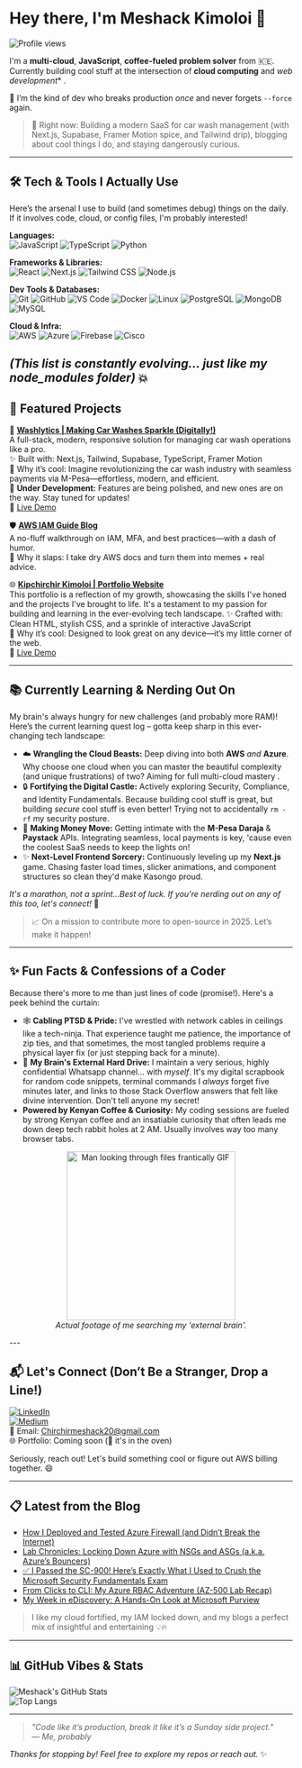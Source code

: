

<!--
**ChirchirMeshack/ChirchirMeshack** is a ✨ _special_ ✨ repository because its `README.md` (this file) appears on your GitHub profile.

Here are some ideas to get you started:

- 🔭 I’m currently working on ...
- 🌱 I’m currently learning ...
- 👯 I’m looking to collaborate on ...
- 🤔 I’m looking for help with ...
- 💬 Ask me about ...
- 📫 How to reach me: ...
- 😄 Pronouns: ...
- ⚡ Fun fact: ...
-->

# Hey there, I'm Meshack Kimoloi 👋

![Profile views](https://komarev.com/ghpvc/?username=ChirchirMeshack&color=blue&style=flat-square)

I'm a **multi-cloud**, **JavaScript**, **coffee-fueled problem solver** from 🇰🇪.  
Currently building cool stuff at the intersection of **cloud computing**  and *web development** .

🧠 I’m the kind of dev who breaks production *once* and never forgets `--force` again.

> 🚀 Right now: Building a modern SaaS for car wash management (with Next.js, Supabase,  Framer Motion spice, and Tailwind drip), blogging about cool things I do, and staying dangerously curious.

---

## 🛠️ Tech & Tools I Actually Use

Here’s the arsenal I use to build (and sometimes debug) things on the daily. If it involves code, cloud, or config files, I'm probably interested!

**Languages:**  
![JavaScript](https://img.shields.io/badge/JavaScript-F7DF1E?style=for-the-badge&logo=javascript&logoColor=black)
![TypeScript](https://img.shields.io/badge/TypeScript-3178C6?style=for-the-badge&logo=typescript&logoColor=white)
![Python](https://img.shields.io/badge/Python-3776AB?style=for-the-badge&logo=python&logoColor=white)

**Frameworks & Libraries:**  
![React](https://img.shields.io/badge/React-20232A?style=for-the-badge&logo=react&logoColor=61DAFB)
![Next.js](https://img.shields.io/badge/Next.js-000000?style=for-the-badge&logo=next.js&logoColor=white)
![Tailwind CSS](https://img.shields.io/badge/Tailwind_CSS-38B2AC?style=for-the-badge&logo=tailwind-css&logoColor=white)
![Node.js](https://img.shields.io/badge/Node.js-339933?style=for-the-badge&logo=node.js&logoColor=white)

**Dev Tools & Databases:**  
![Git](https://img.shields.io/badge/Git-F05032?style=for-the-badge&logo=git&logoColor=white)
![GitHub](https://img.shields.io/badge/GitHub-181717?style=for-the-badge&logo=github&logoColor=white)
![VS Code](https://img.shields.io/badge/VS_Code-007ACC?style=for-the-badge&logo=visualstudiocode&logoColor=white)
![Docker](https://img.shields.io/badge/Docker-2496ED?style=for-the-badge&logo=docker&logoColor=white)
![Linux](https://img.shields.io/badge/Linux-FCC624?style=for-the-badge&logo=linux&logoColor=black)
![PostgreSQL](https://img.shields.io/badge/PostgreSQL-316192?style=for-the-badge&logo=postgresql&logoColor=white)
![MongoDB](https://img.shields.io/badge/MongoDB-47A248?style=for-the-badge&logo=mongodb&logoColor=white)
![MySQL](https://img.shields.io/badge/MySQL-4479A1?style=for-the-badge&logo=mysql&logoColor=white)

**Cloud & Infra:**  
![AWS](https://img.shields.io/badge/AWS-FF9900?style=for-the-badge&logo=amazonaws&logoColor=white)
![Azure](https://img.shields.io/badge/Azure-0078D4?style=for-the-badge&logo=microsoftazure&logoColor=white)
![Firebase](https://img.shields.io/badge/Firebase-FFCA28?style=for-the-badge&logo=firebase&logoColor=black)
![Cisco](https://img.shields.io/badge/CCNA-Cisco-0A66C2?style=for-the-badge)

*(This list is constantly evolving... just like my node_modules folder)* 💥
---

## 🌟 Featured Projects

🔧 [**Washlytics | Making Car Washes Sparkle (Digitally!)**](https://github.com/ChirchirMeshack/Washlytics.git)  
A full-stack, modern, responsive solution for managing car wash operations like a pro.  
✨ Built with: Next.js, Tailwind, Supabase, TypeScript, Framer Motion  
🌟 Why it’s cool: Imagine revolutionizing the car wash industry with seamless payments via M-Pesa—effortless, modern, and efficient.  
🚧 **Under Development:** Features are being polished, and new ones are on the way. Stay tuned for updates!  
🔗 [Live Demo](https://washlytics-gtc3-43dllu51m-ivanvicker5184-gmailcoms-projects.vercel.app/)  

🛡️ [**AWS IAM Guide Blog**](https://medium.com/@chirchirmeshack20/aws-security-sos-lock-down-iam-before-its-too-late-3525306022e6)  
A no-fluff walkthrough on IAM, MFA, and best practices—with a dash of humor.  
📛 Why it slaps: I take dry AWS docs and turn them into memes + real advice.

🌐 [**Kipchirchir Kimoloi | Portfolio Website**](https://github.com/ChirchirMeshack/HackathonPortfolio.git)  
This portfolio is a reflection of my growth, showcasing the skills I've honed and the projects I've brought to life. It's a testament to my passion for building and learning in the ever-evolving tech landscape. 
✨ Crafted with: Clean HTML, stylish CSS, and a sprinkle of interactive JavaScript  
📱 Why it’s cool: Designed to look great on any device—it’s my little corner of the web.  
🔗 [Live Demo](https://kipchirchirmeshack.netlify.app/)

---

## 📚 Currently Learning & Nerding Out On

My brain's always hungry for new challenges (and probably more RAM)! Here’s the current learning quest log – gotta keep sharp in this ever-changing tech landscape:

* ☁️ **Wrangling the Cloud Beasts:** Deep diving into both **AWS** *and* **Azure**. Why choose one cloud when you can master the beautiful complexity (and unique frustrations) of two? Aiming for full multi-cloud mastery .
* 🔒 **Fortifying the Digital Castle:** Actively exploring Security, Compliance, and Identity Fundamentals. Because building cool stuff is great, but building *secure* cool stuff is even better! Trying not to accidentally `rm -rf` my security posture.
* 💸 **Making Money Move:** Getting intimate with the **M-Pesa Daraja** & **Paystack** APIs. Integrating seamless, local payments is key, 'cause even the coolest SaaS needs to keep the lights on!
* ✨ **Next-Level Frontend Sorcery:** Continuously leveling up my **Next.js** game. Chasing faster load times, slicker animations, and component structures so clean they'd make Kasongo proud.

*It's a marathon, not a sprint...Best of luck. If you're nerding out on any of this too, let's connect!* 🚀

> 📈 On a mission to contribute more to open-source in 2025. Let’s make it happen!

---

## ✨ Fun Facts & Confessions of a Coder

Because there's more to me than just lines of code (promise!). Here's a peek behind the curtain:

* 🕸️ **Cabling PTSD & Pride:** I've wrestled with network cables in  ceilings like a tech-ninja. That experience taught me patience, the importance of zip ties, and that sometimes, the most tangled problems require a physical layer fix (or just stepping back for a minute).
* 💾 **My Brain's External Hard Drive:** I maintain a very serious, highly confidential Whatsapp channel... with *myself*. It's my digital scrapbook for random code snippets, terminal commands I *always* forget five minutes later, and links to those Stack Overflow answers that felt like divine intervention. Don't tell anyone my secret!
* **Powered by Kenyan Coffee & Curiosity:** My coding sessions are fueled by strong Kenyan coffee and an insatiable curiosity that often leads me down deep tech rabbit holes at 2 AM. Usually involves way too many browser tabs.

<p align="center">
  <img src="https://media0.giphy.com/media/v1.Y2lkPTc5MGI3NjExZHlramt2NGtqNmM4aXhtOHUxZmJzc210MGkwNXVjMGJnam4wY2ZzeCZlcD12MV9pbnRlcm5hbF9naWZfYnlfaWQmY3Q9Zw/leDstzg5OTpIzGi8GD/giphy.gif" alt="Man looking through files frantically GIF" width="300"/>
  <br> <i>Actual footage of me searching my 'external brain'.</i>
</p>
---

## 📬 Let's Connect (Don’t Be a Stranger, Drop a Line!)

[![LinkedIn](https://img.shields.io/badge/-LinkedIn-0A66C2?logo=linkedin&logoColor=white)](https://www.linkedin.com/in/meshack-kimoloi/)  
[![Medium](https://img.shields.io/badge/-Medium-black?logo=medium&logoColor=white)](https://medium.com/@chirchirmeshack20)  
📧 Email: Chirchirmeshack20@gmail.com  
🌐 Portfolio: Coming soon (👀 it's in the oven)


Seriously, reach out! Let's build something cool or figure out AWS billing together. 😄


---

## 📋 Latest from the Blog

<!-- BLOG-POST-LIST:START -->
- [How I Deployed and Tested Azure Firewall &lpar;and Didn’t Break the Internet&rpar;](https://medium.com/@chirchirmeshack20/how-i-deployed-and-tested-azure-firewall-and-didnt-break-the-internet-644f48349f6f?source=rss-9f38f88417d3------2)
- [Lab Chronicles: Locking Down Azure with NSGs and ASGs &lpar;a.k.a. Azure’s Bouncers&rpar;](https://medium.com/@chirchirmeshack20/lab-chronicles-locking-down-azure-with-nsgs-and-asgs-a-k-a-azures-bouncers-b245b4bade1a?source=rss-9f38f88417d3------2)
- [✅ I Passed the SC-900! Here’s Exactly What I Used to Crush the Microsoft Security Fundamentals Exam](https://medium.com/@chirchirmeshack20/i-passed-the-sc-900-heres-exactly-what-i-used-to-crush-the-microsoft-security-fundamentals-exam-e9a170b04afb?source=rss-9f38f88417d3------2)
- [From Clicks to CLI: My Azure RBAC Adventure &lpar;AZ-500 Lab Recap&rpar;](https://medium.com/@chirchirmeshack20/from-clicks-to-cli-my-azure-rbac-adventure-az-500-lab-recap-f6a6f27dd398?source=rss-9f38f88417d3------2)
- [My Week in eDiscovery: A Hands-On Look  at Microsoft Purview](https://medium.com/@chirchirmeshack20/my-week-in-ediscovery-a-hands-on-look-at-microsoft-purview-597020946a19?source=rss-9f38f88417d3------2)
<!-- BLOG-POST-LIST:END -->
> I like my cloud fortified, my IAM locked down, and my blogs a perfect mix of insightful and entertaining 💡🔥

---

## 📊 GitHub Vibes & Stats

![Meshack's GitHub Stats](https://github-readme-stats.vercel.app/api?username=ChirchirMeshack&show_icons=true&theme=tokyonight)  
![Top Langs](https://github-readme-stats.vercel.app/api/top-langs/?username=ChirchirMeshack&layout=compact&theme=tokyonight)

---

> _"Code like it’s production, break it like it’s a Sunday side project."_  
> — *Me, probably*

*Thanks for stopping by! Feel free to explore my repos or reach out.* ✨
